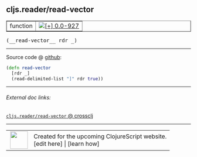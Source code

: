 ## cljs.reader/read-vector



 <table border="1">
<tr>
<td>function</td>
<td><a href="https://github.com/cljsinfo/cljs-api-docs/tree/0.0-927"><img valign="middle" alt="[+] 0.0-927" title="Added in 0.0-927" src="https://img.shields.io/badge/+-0.0--927-lightgrey.svg"></a> </td>
</tr>
</table>


 <samp>
(__read-vector__ rdr _)<br>
</samp>

---







Source code @ [github](https://github.com/clojure/clojurescript/blob/r2740/src/cljs/cljs/reader.cljs#L270-L272):

```clj
(defn read-vector
  [rdr _]
  (read-delimited-list "]" rdr true))
```

<!--
Repo - tag - source tree - lines:

 <pre>
clojurescript @ r2740
└── src
    └── cljs
        └── cljs
            └── <ins>[reader.cljs:270-272](https://github.com/clojure/clojurescript/blob/r2740/src/cljs/cljs/reader.cljs#L270-L272)</ins>
</pre>

-->

---



###### External doc links:

[`cljs.reader/read-vector` @ crossclj](http://crossclj.info/fun/cljs.reader.cljs/read-vector.html)<br>

---

 <table>
<tr><td>
<img valign="middle" align="right" width="48px" src="http://i.imgur.com/Hi20huC.png">
</td><td>
Created for the upcoming ClojureScript website.<br>
[edit here] | [learn how]
</td></tr></table>

[edit here]:https://github.com/cljsinfo/cljs-api-docs/blob/master/cljsdoc/cljs.reader_read-vector.cljsdoc
[learn how]:https://github.com/cljsinfo/cljs-api-docs/wiki/cljsdoc-files

<!--

This information was too distracting to show to readers, but I'll leave it
commented here since it is helpful to:

- pretty-print the data used to generate this document
- and show how to retrieve that data



The API data for this symbol:

```clj
{:ns "cljs.reader",
 :name "read-vector",
 :type "function",
 :signature ["[rdr _]"],
 :source {:code "(defn read-vector\n  [rdr _]\n  (read-delimited-list \"]\" rdr true))",
          :title "Source code",
          :repo "clojurescript",
          :tag "r2740",
          :filename "src/cljs/cljs/reader.cljs",
          :lines [270 272]},
 :full-name "cljs.reader/read-vector",
 :full-name-encode "cljs.reader_read-vector",
 :history [["+" "0.0-927"]]}

```

Retrieve the API data for this symbol:

```clj
;; from Clojure REPL
(require '[clojure.edn :as edn])
(-> (slurp "https://raw.githubusercontent.com/cljsinfo/cljs-api-docs/catalog/cljs-api.edn")
    (edn/read-string)
    (get-in [:symbols "cljs.reader/read-vector"]))
```

-->
